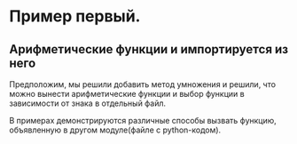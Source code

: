 # Пример первый.
## Арифметические функции и импортируется из него

Предположим, мы решили добавить метод умножения и решили, что можно вынести арифметические функции и выбор функции в зависимости от знака в отдельный файл.

В примерах демонстрируются различные способы вызвать функцию, объявленную в другом модуле(файле с python-кодом).

